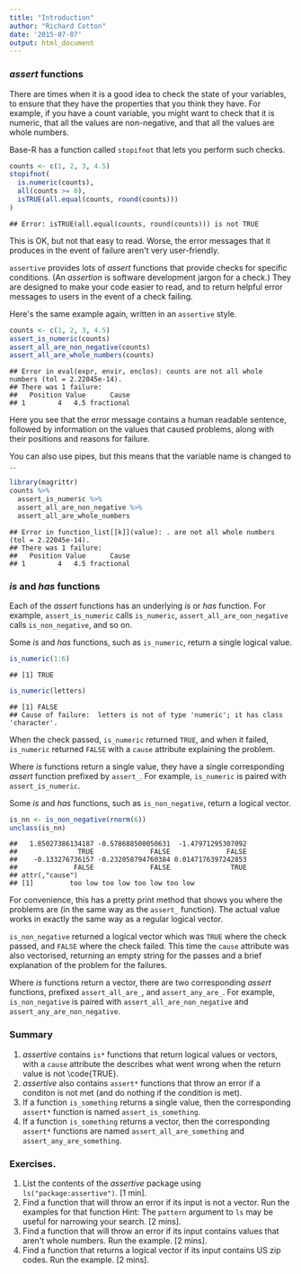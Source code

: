 ```yaml
---
title: "Introduction"
author: "Richard Cotton"
date: '2015-07-07'
output: html_document
---
```


<!--
%\VignetteEngine{knitr::rmarkdown}
%\VignetteIndexEntry{1. Introduction}
-->



### *assert* functions

There are times when it is a good idea to check the state of your variables, to
ensure that they have the properties that you think they have.  For example,
if you have a count variable, you might want to check that it is numeric, that
all the values are non-negative, and that all the values are whole numbers.

Base-R has a function called `stopifnot` that lets you perform such checks.


```r
counts <- c(1, 2, 3, 4.5)
stopifnot(
  is.numeric(counts),
  all(counts >= 0),
  isTRUE(all.equal(counts, round(counts)))
)
```

```
## Error: isTRUE(all.equal(counts, round(counts))) is not TRUE
```

This is OK, but not that easy to read.  Worse, the error messages that it 
produces in the event of failure aren't very user-friendly.

`assertive` provides lots of *assert* functions that provide checks
for specific conditions.  (An *assertion* is software development jargon for a 
check.)  They are designed to make your code easier to read, and to return 
helpful error messages to users in the event of a check failing.

Here's the same example again, written in an `assertive` style.


```r
counts <- c(1, 2, 3, 4.5)
assert_is_numeric(counts)
assert_all_are_non_negative(counts)
assert_all_are_whole_numbers(counts)
```

```
## Error in eval(expr, envir, enclos): counts are not all whole numbers (tol = 2.22045e-14).
## There was 1 failure:
##   Position Value      Cause
## 1        4   4.5 fractional
```

Here you see that the error message contains a human readable sentence, followed
by information on the values that caused problems, along with their positions
and reasons for failure.

You can also use pipes, but this means that the variable name is changed to `.`.


```r
library(magrittr)
counts %>% 
  assert_is_numeric %>% 
  assert_all_are_non_negative %>% 
  assert_all_are_whole_numbers
```

```
## Error in function_list[[k]](value): . are not all whole numbers (tol = 2.22045e-14).
## There was 1 failure:
##   Position Value      Cause
## 1        4   4.5 fractional
```

### *is* and *has* functions

Each of the *assert* functions has an underlying *is* or *has* function.  For
example, `assert_is_numeric` calls `is_numeric`, `assert_all_are_non_negative`
calls `is_non_negative`, and so on.

Some *is* and *has* functions, such as `is_numeric`, return a single logical 
value.


```r
is_numeric(1:6)
```

```
## [1] TRUE
```

```r
is_numeric(letters)
```

```
## [1] FALSE
## Cause of failure:  letters is not of type 'numeric'; it has class 'character'.
```

When the check passed, `is_numeric` returned `TRUE`, and when it failed, 
`is_numeric` returned `FALSE` with a `cause` attribute explaining the problem.

Where *is* functions return a single value, they have a single corresponding 
*assert* function prefixed by `assert_`.  For example, `is_numeric` is paired 
with `assert_is_numeric`.

Some *is* and *has* functions, such as `is_non_negative`, return a logical 
vector.


```r
is_nn <- is_non_negative(rnorm(6))
unclass(is_nn)
```

```
##   1.85027386134187 -0.578688500050631  -1.47971295307092 
##               TRUE              FALSE              FALSE 
##    -0.133276736157 -0.232058794760384 0.0147176397242853 
##              FALSE              FALSE               TRUE 
## attr(,"cause")
## [1]         too low too low too low too low
```

For convenience, this has a pretty print method that shows you where the 
problems are (in the same way as the `assert_` function).  The actual value 
works in exactly the same way as a regular logical vector.

`is_non_negative` returned a logical vector which was `TRUE` where the check
passed, and `FALSE` where the check failed.  This time the `cause` attribute
was also vectorised, returning an empty string for the passes and a brief
explanation of the problem for the failures.

Where *is* functions return a vector, there are two corresponding *assert* 
functions, prefixed `assert_all_are_`, and `assert_any_are_`.  For example,
`is_non_negative` is paired with `assert_all_are_non_negative` and 
`assert_any_are_non_negative`.

### Summary

1. *assertive* contains `is*` functions that return logical values or vectors,
with a `cause` attribute the describes what went wrong when the return value
is not \code{TRUE}.
2. *assertive* also contains `assert*` functions that throw an error if a 
conditon is not met (and do nothing if the condition is met).
3. If a function `is_something` returns a single value, then the corresponding 
`assert*` function is named `assert_is_something`.
4. If a function `is_something` returns a vector, then the corresponding 
`assert*` functions are named `assert_all_are_something` and 
`assert_any_are_something`.

### Exercises.

1. List the contents of the *assertive* package using `ls("package:assertive")`.
[1 min].
2. Find a function that will throw an error if its input is not a vector.  Run 
the examples for that function Hint: The `pattern` argument to `ls` may be 
useful for narrowing your search. [2 mins].
3. Find a function that will throw an error if its input contains values that
aren't whole numbers.  Run the example.  [2 mins].
4. Find a function that returns a logical vector if its input contains US zip 
codes. Run the example.  [2 mins].


